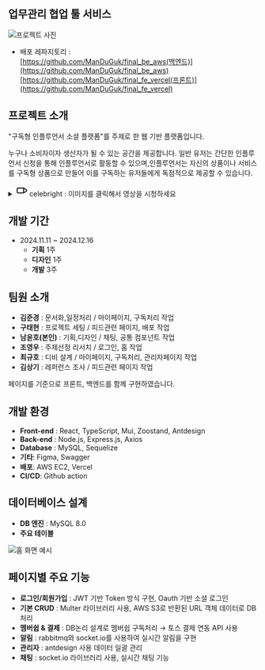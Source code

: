 ## 업무관리 협업 툴 서비스

![프로젝트 사진](https://github.com/user-attachments/assets/73dbf88e-7a4d-4485-a01b-fa4f0cbbe6b4)

- 배포 레파지토리 :  
[https://github.com/ManDuGuk/final_be_aws(백엔드)](https://github.com/ManDuGuk/final_be_aws)  
[https://github.com/ManDuGuk/final_fe_vercel(프론트)](https://github.com/ManDuGuk/final_fe_vercel)  




## 프로젝트 소개
"구독형 인플루언서 소셜 플랫폼"를 주제로 한 웹 기반 플랫폼입니다. 

누구나 소비자이자 생산자가 될 수 있는 공간을 제공합니다.
일반 유저는 간단한 인플루언서 신청을 통해 인플루언서로 활동할 수 있으며,인플루언서는 자신의 상품이나 서비스를 구독형 상품으로 만들어
이를 구독하는 유저들에게 독점적으로 제공할 수 있습니다.


<details>
  <summary>
    <svg xmlns="http://www.w3.org/2000/svg" width="24" height="24" viewBox="0 0 24 24" fill="none" stroke="currentColor" stroke-width="2" stroke-linecap="round" stroke-linejoin="round">
  <rect x="3" y="7" width="13" height="10" rx="2" ry="2"></rect>
  <polygon points="16 7 22 11 22 13 16 17 16 7"></polygon>
</svg>
    celebright  :  이미지를 클릭해서 영상을 시청하세요 
  </summary>

  [![유튜브 미리보기 이미지](https://img.youtube.com/vi/x802kp0CkQ8/0.jpg)](https://youtu.be/x802kp0CkQ8)
</details>


## 개발 기간
- 2024.11.11 ~ 2024.12.16  
  - **기획** 1주  
  - **디자인** 1주  
  - **개발** 3주  


## 팀원 소개
- **김준경** : 문서화,일정처리  /  마이페이지, 구독처리 작업
- **구태현** : 프로젝트 세팅  /  피드관련 페이지, 배포 작업
- **남윤호(본인)** : 기획,디자인  /  채팅, 공통 컴포넌트 작업
- **조영우** : 주제선정 리서치  /  로그인, 홈 작업
- **최규호** : 디비 설계  /  마이페이지, 구독처리, 관리자페이지 작업
- **김상기** : 레퍼런스 조사 / 피드관련 페이지 작업

페이지를 기준으로 프론트, 백엔드를 함께 구현하였습니다.


## 개발 환경
- **Front-end** : React, TypeScript, Mui, Zoostand, Antdesign
- **Back-end** : Node.js, Express.js, Axios 
- **Database** : MySQL, Sequelize
- **기타**: Figma, Swagger
- **배포**: AWS EC2, Vercel
- **CI/CD**: Github action


## 데이터베이스 설계
- **DB 엔진** : MySQL 8.0
- **주요 테이블**
<img src="https://github.com/user-attachments/assets/26c0cf93-30e6-4264-b9ee-efe0097ba777" alt="홈 화면 예시" />

## 페이지별 주요 기능
- **로그인/회원가입** : JWT 기반 Token 방식 구현, Oauth 기반 소셜 로그인
- **기본 CRUD** : Multer 라이브러리 사용, AWS S3로 반환된 URL 객체 데이터로 DB 처리
- **멤버쉽 & 결제** : DB논리 설계로 멤버쉽 구독처리 → 토스 결제 연동 API 사용
- **알림** : rabbitmq와 socket.io를 사용하여 실시간 알림을 구현
- **관리자** : antdesign 사용 데이터 일괄 관리
- **채팅** : socket.io 라이브러리 사용, 실시간 채팅 기능
